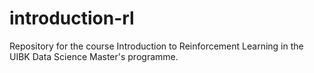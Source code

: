 # introduction-rl
Repository for the course Introduction to Reinforcement Learning in the UIBK Data Science Master's programme.
